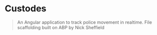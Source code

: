 # Custodes
> An Angular application to track police movement in realtime. File scaffolding built on ABP by Nick Sheffield

